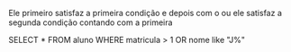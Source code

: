 
Ele primeiro satisfaz a primeira condição e depois com o ou ele satisfaz a segunda condição contando com a primeira

SELECT * FROM aluno WHERE matricula > 1 OR nome like "J%"